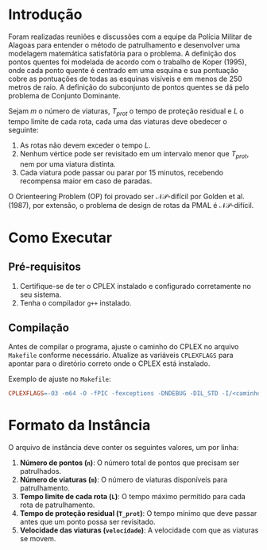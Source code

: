 # Introdução

Foram realizadas reuniões e discussões com a equipe da Polícia Militar de Alagoas para entender o método de patrulhamento e desenvolver uma modelagem matemática satisfatória para o problema. A definição dos pontos quentes foi modelada de acordo com o trabalho de Koper (1995), onde cada ponto quente é centrado em uma esquina e sua pontuação cobre as pontuações de todas as esquinas visíveis e em menos de 250 metros de raio. A definição do subconjunto de pontos quentes se dá pelo problema de Conjunto Dominante.

Sejam $m$ o número de viaturas, $T_{prot}$ o tempo de proteção residual e $L$ o tempo limite de cada rota, cada uma das viaturas deve obedecer o seguinte:

1. As rotas não devem exceder o tempo $L$.
2. Nenhum vértice pode ser revisitado em um intervalo menor que $T_{prot}$, nem por uma viatura distinta.
3. Cada viatura pode passar ou parar por 15 minutos, recebendo recompensa maior em caso de paradas.

O Orienteering Problem (OP) foi provado ser $\mathcal{NP\text{-difícil}}$ por Golden et al. (1987), por extensão, o problema de design de rotas da PMAL é $\mathcal{NP\text{-difícil}}$.

# Como Executar

## Pré-requisitos

1. Certifique-se de ter o CPLEX instalado e configurado corretamente no seu sistema.
2. Tenha o compilador `g++` instalado.

## Compilação

Antes de compilar o programa, ajuste o caminho do CPLEX no arquivo `Makefile` conforme necessário. Atualize as variáveis `CPLEXFLAGS` para apontar para o diretório correto onde o CPLEX está instalado.

Exemplo de ajuste no `Makefile`:
```makefile
CPLEXFLAGS=-O3 -m64 -O -fPIC -fexceptions -DNDEBUG -DIL_STD -I/<caminho_para_cplex>/cplex/include -I/<caminho_para_cplex>/concert/include  -L/<caminho_para_cplex>/cplex/lib/x86-64_linux/static_pic -lilocplex -lcplex -L/<caminho_para_cplex>/concert/lib/x86-64_linux/static_pic -lconcert -lm -pthread -std=c++0x -ldl
```

# Formato da Instância

O arquivo de instância deve conter os seguintes valores, um por linha:

1. **Número de pontos (`n`)**: O número total de pontos que precisam ser patrulhados.
2. **Número de viaturas (`m`)**: O número de viaturas disponíveis para patrulhamento.
3. **Tempo limite de cada rota (`L`)**: O tempo máximo permitido para cada rota de patrulhamento.
4. **Tempo de proteção residual (`T_prot`)**: O tempo mínimo que deve passar antes que um ponto possa ser revisitado.
5. **Velocidade das viaturas (`velocidade`)**: A velocidade com que as viaturas se movem.